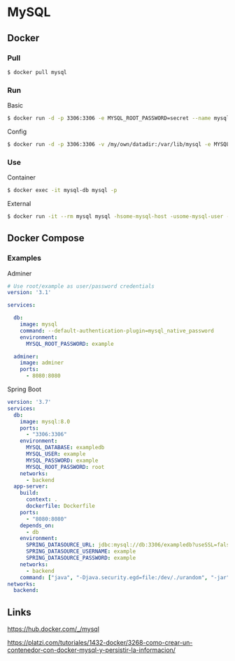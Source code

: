  

# MySQL

## Docker

### Pull

```bash
$ docker pull mysql
```

### Run

Basic

```bash
$ docker run -d -p 3306:3306 -e MYSQL_ROOT_PASSWORD=secret --name mysql-db mysql:tag
```

Config

```bash
$ docker run -d -p 3306:3306 -v /my/own/datadir:/var/lib/mysql -e MYSQL_ROOT_PASSWORD=secret -e MYSQL_DATABASE=mydb -e MYSQL_USER=user -e MYSQL_PASSWORD=pass --name mysql-db mysql:tag
```

### Use

Container

```bash
$ docker exec -it mysql-db mysql -p
```

External

```bash
$ docker run -it --rm mysql mysql -hsome-mysql-host -usome-mysql-user -p
```

## Docker Compose

### Examples

Adminer

```yaml
# Use root/example as user/password credentials
version: '3.1'

services:

  db:
    image: mysql
    command: --default-authentication-plugin=mysql_native_password
    environment:
      MYSQL_ROOT_PASSWORD: example

  adminer:
    image: adminer
    ports:
      - 8080:8080 
```

Spring Boot

```yaml
version: '3.7'
services:
  db:
    image: mysql:8.0
    ports:
      - "3306:3306"
    environment:
      MYSQL_DATABASE: exampledb
      MYSQL_USER: example
      MYSQL_PASSWORD: example
      MYSQL_ROOT_PASSWORD: root
    networks:
      - backend
  app-server:
    build:
      context: . 
      dockerfile: Dockerfile
    ports:
      - "8080:8080"
    depends_on:
      - db
    environment:
      SPRING_DATASOURCE_URL: jdbc:mysql://db:3306/exampledb?useSSL=false&allowPublicKeyRetrieval=true
      SPRING_DATASOURCE_USERNAME: example
      SPRING_DATASOURCE_PASSWORD: example
    networks:
      - backend
    command: ["java", "-Djava.security.egd=file:/dev/./urandom", "-jar", "/SpringBoot.jar"]
networks:
  backend:
```


## Links

https://hub.docker.com/_/mysql

https://platzi.com/tutoriales/1432-docker/3268-como-crear-un-contenedor-con-docker-mysql-y-persistir-la-informacion/